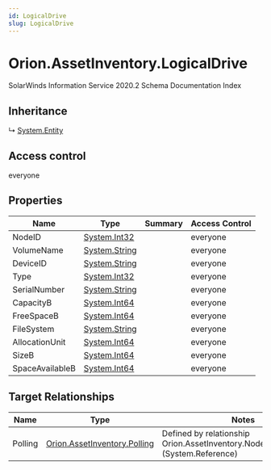 ```yaml
---
id: LogicalDrive
slug: LogicalDrive
---
```


# Orion.AssetInventory.LogicalDrive

SolarWinds Information Service 2020.2 Schema Documentation Index

## Inheritance

↳ [System.Entity](./../System/Entity)

## Access control

everyone

## Properties

| Name | Type | Summary | Access Control |
| ------ | ------ | ------ | ------ |
| NodeID | [System.Int32](https://docs.microsoft.com/en-us/dotnet/api/system.int32) |  | everyone |
| VolumeName | [System.String](https://docs.microsoft.com/en-us/dotnet/api/system.string) |  | everyone |
| DeviceID | [System.String](https://docs.microsoft.com/en-us/dotnet/api/system.string) |  | everyone |
| Type | [System.Int32](https://docs.microsoft.com/en-us/dotnet/api/system.int32) |  | everyone |
| SerialNumber | [System.String](https://docs.microsoft.com/en-us/dotnet/api/system.string) |  | everyone |
| CapacityB | [System.Int64](https://docs.microsoft.com/en-us/dotnet/api/system.int64) |  | everyone |
| FreeSpaceB | [System.Int64](https://docs.microsoft.com/en-us/dotnet/api/system.int64) |  | everyone |
| FileSystem | [System.String](https://docs.microsoft.com/en-us/dotnet/api/system.string) |  | everyone |
| AllocationUnit | [System.Int64](https://docs.microsoft.com/en-us/dotnet/api/system.int64) |  | everyone |
| SizeB | [System.Int64](https://docs.microsoft.com/en-us/dotnet/api/system.int64) |  | everyone |
| SpaceAvailableB | [System.Int64](https://docs.microsoft.com/en-us/dotnet/api/system.int64) |  | everyone |

## Target Relationships

| Name | Type | Notes |
| ------ | ------ | ------ |
| Polling | [Orion.AssetInventory.Polling](./../Orion.AssetInventory/Polling) | Defined by relationship Orion.AssetInventory.NodesAILogicalDrive (System.Reference) |

